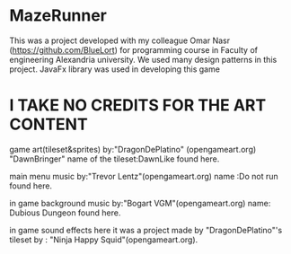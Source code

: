 # MazeRunner
This was a project developed with my colleague Omar Nasr (https://github.com/BlueLort) for programming course in Faculty of engineering Alexandria university.
We used many design patterns in this project.
JavaFx library was used in developing this game

# I TAKE NO CREDITS FOR THE ART CONTENT

game art(tileset&sprites) by:"DragonDePlatino" (opengameart.org)
"DawnBringer" name of the tileset:DawnLike found here.

main menu music by:"Trevor Lentz"(opengameart.org)
name :Do not run found here.

in game background music by:"Bogart VGM"(opengameart.org)
name: Dubious Dungeon found here.

in game sound effects here
it was a project made by "DragonDePlatino"'s tileset by : "Ninja Happy Squid"(opengameart.org).
